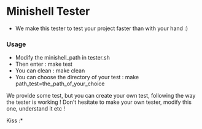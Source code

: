 # Minishell Tester
- We make this tester to test your project faster than with your hand :)

### Usage
- Modify the minishell_path in tester.sh
- Then enter : make test
- You can clean : make clean
- You can choose the directory of your test : make path_test=the_path_of_your_choice

We provide some test, but you can create your own test, following the way the tester is working !
Don't hesitate to make your own tester, modify this one, understand it etc !

Kiss :*
